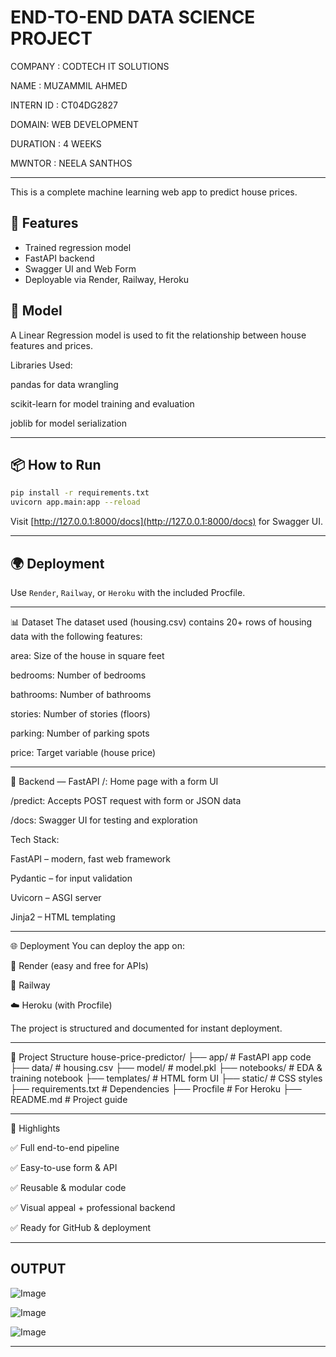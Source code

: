 #  END-TO-END DATA SCIENCE PROJECT

COMPANY : CODTECH IT SOLUTIONS

NAME : MUZAMMIL AHMED 

INTERN ID : CT04DG2827

DOMAIN: WEB DEVELOPMENT 

DURATION : 4 WEEKS 

MWNTOR : NEELA SANTHOS 

---

This is a complete machine learning web app to predict house prices.

## 🚀 Features
- Trained regression model
- FastAPI backend
- Swagger UI and Web Form
- Deployable via Render, Railway, Heroku

## 🧠 Model
A Linear Regression model is used to fit the relationship between house features and prices.

Libraries Used:

pandas for data wrangling

scikit-learn for model training and evaluation

joblib for model serialization

---

## 📦 How to Run
```bash
pip install -r requirements.txt
uvicorn app.main:app --reload
```
Visit [http://127.0.0.1:8000/docs](http://127.0.0.1:8000/docs) for Swagger UI.

---

## 🌍 Deployment
Use `Render`, `Railway`, or `Heroku` with the included Procfile.

---

📊 Dataset
The dataset used (housing.csv) contains 20+ rows of housing data with the following features:

area: Size of the house in square feet

bedrooms: Number of bedrooms

bathrooms: Number of bathrooms

stories: Number of stories (floors)

parking: Number of parking spots

price: Target variable (house price)

---

🧩 Backend — FastAPI
/: Home page with a form UI

/predict: Accepts POST request with form or JSON data

/docs: Swagger UI for testing and exploration

Tech Stack:

FastAPI – modern, fast web framework

Pydantic – for input validation

Uvicorn – ASGI server

Jinja2 – HTML templating

---

🌐 Deployment
You can deploy the app on:

🚀 Render (easy and free for APIs)

🚂 Railway

☁️ Heroku (with Procfile)

The project is structured and documented for instant deployment.

---
🧾 Project Structure
house-price-predictor/
├── app/                # FastAPI app code
├── data/               # housing.csv
├── model/              # model.pkl
├── notebooks/          # EDA & training notebook
├── templates/          # HTML form UI
├── static/             # CSS styles
├── requirements.txt    # Dependencies
├── Procfile            # For Heroku
├── README.md           # Project guide

---

📌 Highlights

✅ Full end-to-end pipeline

✅ Easy-to-use form & API

✅ Reusable & modular code

✅ Visual appeal + professional backend

✅ Ready for GitHub & deployment


---


## OUTPUT
![Image](https://github.com/user-attachments/assets/b45dfa09-546a-4598-b898-33bac5b82513)

![Image](https://github.com/user-attachments/assets/f4b4bac1-cdbe-41b8-a9dd-e371602ccf09)

![Image](https://github.com/user-attachments/assets/0aa6704e-6d65-4372-ae64-43540ae7811a)

---
